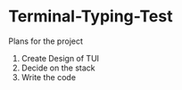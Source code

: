 # Terminal-Typing-Test

Plans for the project

1.  Create Design of TUI
2.  Decide on the stack
3.  Write the code
